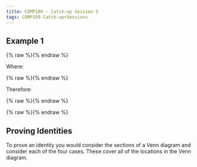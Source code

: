 ```yaml
---
title: COMP109 - Catch-up Session 5
tags: COMP109 Catch-up+Sessions
---
```

## Example 1
{% raw %}<![CDATA[\(A=\{1,2,7,8,9\}, B=\{x\in A\vert x \text{ is odd}\}\)]]>{% endraw %}

Where:

{% raw %}<![CDATA[\(C=A-B=A\cap B\)]]>{% endraw %}

Therefore:

{% raw %}<![CDATA[\(B=\{1,7,9\}\)]]>{% endraw %}

{% raw %}<![CDATA[\(C=\{2,8\} = \{x\in A \vert x \notin B\}\)]]>{% endraw %}

## Proving Identities
To prove an identity you would consider the sections of a Venn diagram and consider each of the four cases. These cover all of the locations in the Venn diagram.
